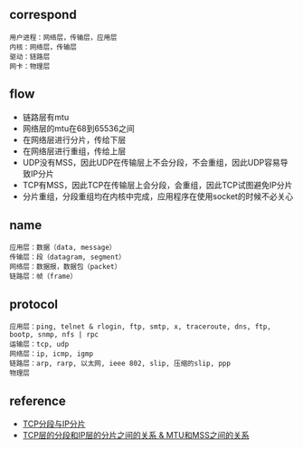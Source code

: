 ## correspond

```
用户进程：网络层，传输层，应用层
内核：网络层，传输层
驱动：链路层
网卡：物理层
```

## flow

- 链路层有mtu
- 网络层的mtu在68到65536之间
- 在网络层进行分片，传给下层
- 在网络层进行重组，传给上层
- UDP没有MSS，因此UDP在传输层上不会分段，不会重组，因此UDP容易导致IP分片
- TCP有MSS，因此TCP在传输层上会分段，会重组，因此TCP试图避免IP分片
- 分片重组，分段重组均在内核中完成，应用程序在使用socket的时候不必关心

## name

```
应用层：数据（data, message）
传输层：段（datagram, segment）
网络层：数据报，数据包（packet）
链路层：帧（frame）
```

## protocol

```
应用层：ping, telnet & rlogin, ftp, smtp, x, traceroute, dns, ftp, bootp, snmp, nfs | rpc
运输层：tcp, udp
网络层：ip, icmp, igmp
链路层：arp, rarp, 以太网, ieee 802, slip, 压缩的slip, ppp
物理层
```

## reference

- [TCP分段与IP分片](https://blog.csdn.net/ns_code/article/details/30109789)
- [TCP层的分段和IP层的分片之间的关系 & MTU和MSS之间的关系](https://blog.csdn.net/yusiguyuan/article/details/22782943)